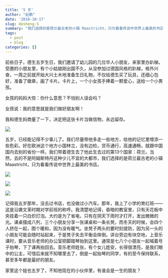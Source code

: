 ```yaml
---
title: '5 岁'
author: "赵鹏"
date: '2018-10-17'
slug: desheng-5
summary: "我们选择的是荷兰最古老的小镇 Maastricht，只为看看传说中世界上最美的书店。"
tags:
  - post
  - blog
categories: []
---
```


前些日子，德生五岁生日，我们邀请了幼儿园的几位华人小朋友，来家里办趴梯。受邀的小朋友里，有个小姑娘刚出国不久，从没参加过德国风格的趴梯，格外兴奋，一周之前就开始大兴土木地准备生日礼物，不仅给德生买了玩具，还细心包好，准备了徽章，画了卡片。卡片上，一个小女孩手捧着一颗爱心，送给一个小男孩。

女孩的妈妈大惊：你什么意思？不怕别人误会吗？

女孩说：我的意思就是我们做好朋友啊！

我和德生妈商量了一下，决定把这张卡片当做信物，永远留存。

![](https://cdn.steemitimages.com/DQmSsA9pATEfj3FMQZNLrj3fyB84vgj3qvZ6h1KD1GoYocv/WeChat%20Image_20181017151401.jpg)

五岁，已经能记得不少事儿了。我们尽量带他多走一些地方，给他的记忆里增添一些色彩。好在欧洲这个地方小国林立，没有边检，货币通行，高速通畅，就跟中国国内去别的省份一样。我们带着德生去了他此生去过的第13个国家：荷兰。当然，去的不是阿姆斯特丹这种少儿不宜的大都市，我们选择的是荷兰最古老的小镇 Maastricht，只为看看传说中世界上最美的书店。

![](https://cdn.steemitimages.com/DQmVpWRBUhSZSjC3o53xRvbKuLRcHNYY7FLbDP3F2JVK21J/WeChat%20Image_20181017151426.jpg)

![](https://cdn.steemitimages.com/DQmZAwbxoDC6axRNU6jhfE1Q3czUjKaVnktWboNGd9Ps5AE/WeChat%20Image_20181017151417.jpg)

![](https://cdn.steemitimages.com/DQmWxQedLU3D6FewSpVrTxWi4JCPaNdRLdYQW3kiMXPfrSp/WeChat%20Image_20181017151422.jpg)

记得我五岁那年，没去过书店，也没做过小汽车。那年，我上了小学的育红班——这是沿袭文革时期对学前班的称呼。我清楚地记得，昏暗的教室里，只有天花板中央挂着一只白炽灯泡。大约是为了省电，只有在阴天下雨时才打开，发出微微的光。课桌摆成八列，三个小朋友分享一张课桌和一条长凳，而冬天的时候，会四个人挤在一起，图个暖和，因为没有暖气。坐凳子两头的要时刻提防，因为另一头的小朋友可能会随时站起来，于是凳子失去平衡会摔倒。讲台旁边有块空地，上音乐课时，要从音乐老师的办公室把脚踏琴抬到这里。通常是七八个小朋友一起喊着号子抬琴，下了课再抬回去。音乐老师姓张，有个女儿姓安，长得很漂亮，是我们眼中的公主，可惜后来就不知哪里去了，倒是一起抬琴的同学，有的至今保持联系，甚至多年都是最好的朋友。

家里这个娃也五岁了，不知他现在的小伙伴里，有谁会是一生的朋友？

